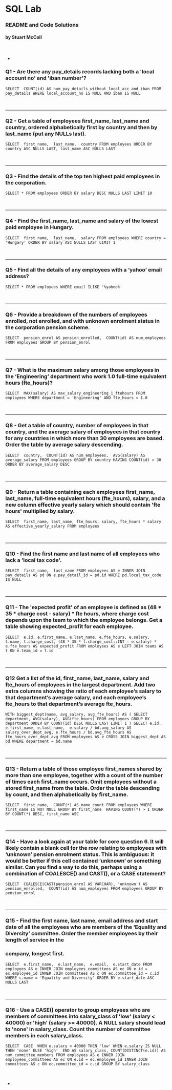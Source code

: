 
# SQL Lab
### README and Code Solutions
#### by Stuart McColl
<br>

-


### Q1 - Are there any **pay_details** records lacking both a **'local account no'** and **'iban number'**?

`SELECT 
  COUNT(id) AS num_pay_details_without_local_acc_and_iban
FROM pay_details
WHERE local_account_no IS NULL AND iban IS NULL`

<br>

---

### Q2 - Get a table of employees **first_name**, **last_name** and **country**, ordered alphabetically first by **country** and then by **last_name** (put any NULLs last).

`SELECT 
  first_name, 
  last_name, 
  country
FROM employees
ORDER BY country ASC NULLS LAST, last_name ASC NULLS LAST`

<br>

---

### Q3 - Find the details of the top ten highest paid employees in the corporation.

`SELECT *
FROM employees
ORDER BY salary DESC NULLS LAST
LIMIT 10`

<br>

---

### Q4 - Find the **first_name**, **last_name** and salary of the lowest paid employee in Hungary.

`SELECT 
  first_name, 
  last_name, 
  salary
FROM employees
WHERE country = 'Hungary'
ORDER BY salary ASC NULLS LAST
LIMIT 1`

<br>

---

### Q5 - Find all the details of any employees with a ‘yahoo’ email address?

`SELECT *
FROM employees
WHERE email ILIKE '%yahoo%'`

<br>

---

### Q6 - Provide a breakdown of the numbers of employees enrolled, not enrolled, and with unknown enrolment status in the corporation pension scheme.

`SELECT 
  pension_enrol AS pension_enrolled, 
  COUNT(id) AS num_employees
FROM employees
GROUP BY pension_enrol`

<br>

---

### Q7 - What is the maximum salary among those employees in the ‘Engineering’ department who work 1.0 full-time equivalent hours (fte_hours)?

`SELECT 
  MAX(salary) AS max_salary_engineering_1_ftehours
FROM employees
WHERE department = 'Engineering' AND fte_hours = 1.0`

<br>

---

### Q8 - Get a table of country, number of employees in that country, and the average salary of employees in that country for any countries in which more than 30 employees are based. Order the table by average salary descending.

`SELECT 
  country, 
  COUNT(id) AS num_employees, 
  AVG(salary) AS average_salary
FROM employees
GROUP BY country
HAVING COUNT(id) > 30
ORDER BY average_salary DESC`

<br>

---

### Q9 - Return a table containing each employees **first_name**, **last_name**, **full-time equivalent hours** (fte_hours), **salary**, and a new column **effective yearly salary** which should contain **'fte hours'** multiplied by **salary**.

`SELECT 
  first_name,
  last_name,
  fte_hours,
  salary,
  fte_hours * salary AS effective_yearly_salary
FROM employees`

<br>

---

### Q10 - Find the first name and last name of all employees who lack a 'local tax code'.

`SELECT 
  first_name, 
  last_name
FROM employees AS e INNER JOIN pay_details AS pd
ON e.pay_detail_id = pd.id
WHERE pd.local_tax_code IS NULL`

<br>

---

### Q11 - The 'expected profit' of an employee is defined as (48 * 35 * charge cost - salary) * fte hours, where charge cost depends upon the team to which the employee belongs. Get a table showing expected_profit for each employee.

`SELECT 
  e.id,
  e.first_name,
  e.last_name,
  e.fte_hours,
  e.salary,
  t.name,
  t.charge_cost,
  (48 * 35 * t.charge_cost::INT - e.salary) * e.fte_hours
    AS expected_profit
FROM employees AS e LEFT JOIN teams AS t
ON e.team_id = t.id`

<br>

---

### Q12 Get a list of the id, **first_name**, **last_name**, **salary** and **fte_hours** of employees in the largest department. Add two extra columns showing the ratio of each employee’s salary to that department’s average salary, and each employee’s **fte_hours** to that department’s average **fte_hours**.

`WITH biggest_dept(name, avg_salary, avg_fte_hours) AS (
  SELECT 
     department,
     AVG(salary),
     AVG(fte_hours)
  FROM employees
  GROUP BY department
  ORDER BY COUNT(id) DESC NULLS LAST
  LIMIT 1
)
SELECT
  e.id,
  e.first_name,
  e.last_name, 
  e.salary / bd.avg_salary AS salary_over_dept_avg,
  e.fte_hours / bd.avg_fte_hours AS fte_hours_over_dept_avg
FROM employees AS e CROSS JOIN biggest_dept AS bd
WHERE department = bd.name`

<br>

---

### Q13 - Return a table of those employee **first_names** shared by more than one employee, together with a count of the number of times each **first_name** occurs. Omit employees without a stored **first_name** from the table. Order the table descending by **count**, and then alphabetically by **first_name**.

`SELECT 
  first_name, 
  COUNT(*) AS name_count
FROM employees
WHERE first_name IS NOT NULL
GROUP BY first_name 
HAVING COUNT(*) > 1
ORDER BY COUNT(*) DESC, first_name ASC`

<br>

---

### Q14 - Have a look again at your table for core question 6. It will likely contain a blank cell for the row relating to employees with ‘unknown’ pension enrolment status. This is ambiguous: it would be better if this cell contained ‘unknown’ or something similar. Can you find a way to do this, perhaps using a combination of COALESCE() and CAST(), or a CASE statement?

`SELECT 
  COALESCE(CAST(pension_enrol AS VARCHAR), 'unknown') AS pension_enrolled, 
  COUNT(id) AS num_employees
FROM employees
GROUP BY pension_enrol`

<br>

---

### Q15 - Find the first name, last name, email address and start date of all the employees who are members of the ‘Equality and Diversity’ committee. Order the member employees by their length of service in the
### company, longest first.

`SELECT 
  e.first_name, 
  e.last_name, 
  e.email, 
  e.start_date
FROM 
employees AS e INNER JOIN employees_committees AS ec
ON e.id = ec.employee_id
INNER JOIN committees AS c
ON ec.committee_id = c.id
WHERE c.name = 'Equality and Diversity'
ORDER BY e.start_date ASC NULLS LAST`

<br>

---

### Q16 - Use a CASE() operator to group employees who are members of committees into salary_class of 'low' (salary < 40000) or 'high' (salary >= 40000). A NULL salary should lead to 'none' in salary_class. Count the number of committee members in each salary_class.

`SELECT 
  CASE 
    WHEN e.salary < 40000 THEN 'low'
    WHEN e.salary IS NULL THEN 'none'
    ELSE 'high' 
  END AS salary_class,
  COUNT(DISTINCT(e.id)) AS num_committee_members
FROM employees AS e INNER JOIN employees_committees AS ec
ON e.id = ec.employee_id
INNER JOIN committees AS c
ON ec.committee_id = c.id
GROUP BY salary_class`

<br>

-








































